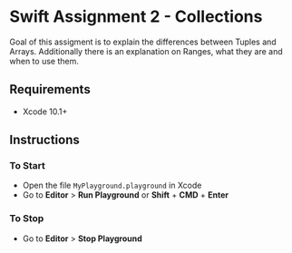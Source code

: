 # Swift Assignment 2 - Collections

Goal of this assigment is to explain the differences between Tuples and Arrays.
Additionally there is an explanation on Ranges, what they are and when to use them.

## Requirements

- Xcode 10.1+

## Instructions

### To Start

- Open the file `MyPlayground.playground` in Xcode
- Go to **Editor** > **Run Playground** or **Shift** + **CMD** + **Enter**

### To Stop

- Go to **Editor** > **Stop Playground**